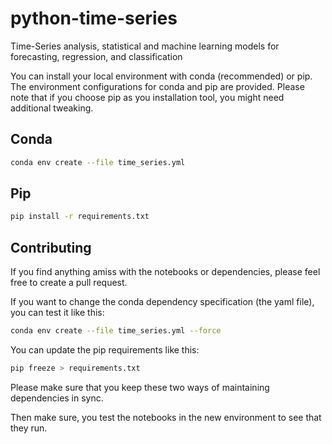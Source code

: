 # python-time-series
Time-Series analysis, statistical and machine learning models for forecasting, regression, and classification

You can install your local environment with conda (recommended) or pip. The environment configurations for conda and pip are provided. Please note that if you choose pip as you installation tool, you might need additional tweaking.

## Conda
```bash
conda env create --file time_series.yml
```

## Pip
```bash
pip install -r requirements.txt
```

## Contributing

If you find anything amiss with the notebooks or dependencies, please feel free to create a pull request.

If you want to change the conda dependency specification (the yaml file), you can test it like this:
```bash
conda env create --file time_series.yml --force
```

You can update the pip requirements like this:
```bash
pip freeze > requirements.txt
```

Please make sure that you keep these two ways of maintaining dependencies in sync.

Then make sure, you test the notebooks in the new environment to see that they run.
